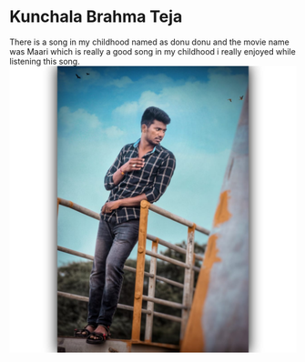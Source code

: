 # Kunchala Brahma Teja
There is a song in my childhood named as donu donu and the movie name was Maari which is really a good song in my childhood i really enjoyed while listening this song.
![brahmateja](brahmateja.jpg)